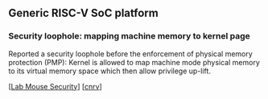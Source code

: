Generic RISC-V SoC platform
-----------------------------------------------

### Security loophole: mapping machine memory to kernel page

Reported a security loophole before the enforcement of physical memory protection (PMP):
Kernel is allowed to map machine mode physical memory to its virtual memory space which then allow privilege up-lift.

[[Lab Mouse Security](http://blog.securitymouse.com/2017/04/the-risc-v-files-supervisor-machine.html)]
[[cnrv](https://github.com/cnrv/home/blob/master/bi-week-rpts/2017-07-20.md#安全点评)]